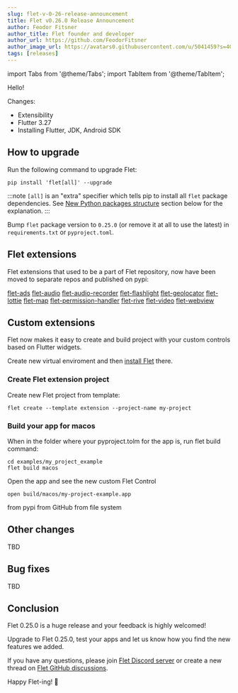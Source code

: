 ```yaml
---
slug: flet-v-0-26-release-announcement
title: Flet v0.26.0 Release Announcement
author: Feodor Fitsner
author_title: Flet founder and developer
author_url: https://github.com/FeodorFitsner
author_image_url: https://avatars0.githubusercontent.com/u/5041459?s=400&v=4
tags: [releases]
---
```


import Tabs from '@theme/Tabs';
import TabItem from '@theme/TabItem';

Hello!

Changes:

* Extensibility
* Flutter 3.27
* Installing Flutter, JDK, Android SDK


## How to upgrade

Run the following command to upgrade Flet:

```
pip install 'flet[all]' --upgrade
```

:::note
`[all]` is an "extra" specifier which tells pip to install all `flet` package dependencies. See [New Python packages structure](#new-python-packages-structure) section below for the explanation.
:::

Bump `flet` package version to `0.25.0` (or remove it at all to use the latest) in `requirements.txt` or `pyproject.toml`.

## Flet extensions

Flet extensions that used to be a part of Flet repository, now have been moved to separate repos and published on pypi:

[flet-ads](https://pypi.org/project/flet-ads/)
[flet-audio](https://pypi.org/project/flet-audio/)
[flet-audio-recorder](https://pypi.org/project/flet-audio-recorder/)
[flet-flashlight](https://pypi.org/project/flet-flashlight/)
[flet-geolocator](https://pypi.org/project/flet-geolocator/)
[flet-lottie](https://pypi.org/project/flet-lottie/)
[flet-map](https://pypi.org/project/flet-map/)
[flet-permission-handler](https://pypi.org/project/flet-permission-handler/)
[flet-rive](https://pypi.org/project/flet-rive/)
[flet-video](https://pypi.org/project/flet-video/)
[flet-webview](https://pypi.org/project/flet-webview/)

## Custom extensions

Flet now makes it easy to create and build project with your custom controls based on Flutter widgets.

Create new virtual enviroment and then [install Flet](/docs/getting-started/#python-venv-module) there.

### Create Flet extension project

Create new Flet project from template:
```
flet create --template extension --project-name my-project
```
### Build your app for macos

When in the folder where your pyproject.tolm for the app is, run flet build command:
```
cd examples/my_project_example
flet build macos
```

Open the app and see the new custom Flet Control
```
open build/macos/my-project-example.app
```


from pypi
from GitHub
from file system

## Other changes

TBD

## Bug fixes

TBD

## Conclusion

Flet 0.25.0 is a huge release and your feedback is highly welcomed!

Upgrade to Flet 0.25.0, test your apps and let us know how you find the new features we added.

If you have any questions, please join [Flet Discord server](https://discord.gg/dzWXP8SHG8) or create a new thread
on [Flet GitHub discussions](https://github.com/flet-dev/flet/discussions).

Happy Flet-ing! 👾